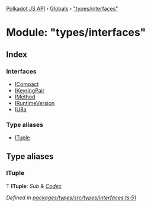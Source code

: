 [Polkadot JS API](../README.md) › [Globals](../globals.md) › ["types/interfaces"](_types_interfaces_.md)

# Module: "types/interfaces"

## Index

### Interfaces

* [ICompact](../interfaces/_types_interfaces_.icompact.md)
* [IKeyringPair](../interfaces/_types_interfaces_.ikeyringpair.md)
* [IMethod](../interfaces/_types_interfaces_.imethod.md)
* [IRuntimeVersion](../interfaces/_types_interfaces_.iruntimeversion.md)
* [IU8a](../interfaces/_types_interfaces_.iu8a.md)

### Type aliases

* [ITuple](_types_interfaces_.md#ituple)

## Type aliases

###  ITuple

Ƭ **ITuple**: *Sub & [Codec](../interfaces/_types_codec_.codec.md)*

*Defined in [packages/types/src/types/interfaces.ts:51](https://github.com/polkadot-js/api/blob/11e7b90918/packages/types/src/types/interfaces.ts#L51)*

